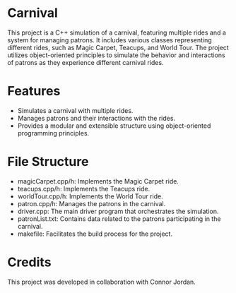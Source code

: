 # Carnival
This project is a C++ simulation of a carnival, featuring multiple rides and a system for managing patrons. It includes various classes representing different rides, such as Magic Carpet, Teacups, and World Tour. The project utilizes object-oriented principles to simulate the behavior and interactions of patrons as they experience different carnival rides.

# Features
- Simulates a carnival with multiple rides.
- Manages patrons and their interactions with the rides.
- Provides a modular and extensible structure using object-oriented programming principles.

# File Structure
- magicCarpet.cpp/h: Implements the Magic Carpet ride.
- teacups.cpp/h: Implements the Teacups ride.
- worldTour.cpp/h: Implements the World Tour ride.
- patron.cpp/h: Manages the patrons in the carnival.
- driver.cpp: The main driver program that orchestrates the simulation.
- patronList.txt: Contains data related to the patrons participating in the carnival.
- makefile: Facilitates the build process for the project.

# Credits
This project was developed in collaboration with Connor Jordan.
